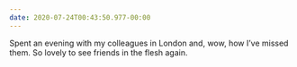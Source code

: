 ```yaml
---
date: 2020-07-24T00:43:50.977-00:00
---
```

Spent an evening with my colleagues in London and, wow, how I’ve missed them. So lovely to see friends in the flesh again.
